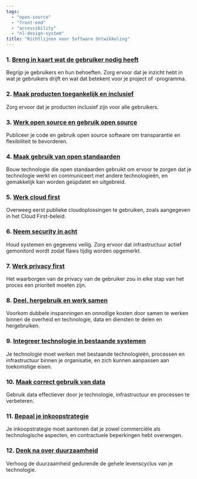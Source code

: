 ```yaml
---
tags:
  - "open-source"
  - "front-end"
  - "accessibility"
  - "nl-design-system"
title: "Richtlijnen voor Software Ontwikkeling"
---
```


### 1. [Breng in kaart wat de gebruiker nodig heeft](./1-define-user-needs.md)

Begrijp je gebruikers en hun behoeften. Zorg ervoor dat je inzicht hebt in wat je gebruikers drijft en wat dat betekent voor je project of -programma.

### 2. [Maak producten toegankelijk en inclusief](./2-accessible.md)

Zorg ervoor dat je producten inclusief zijn voor alle gebruikers.

### 3. [Werk open source en gebruik open source](./3-open-source.md)

Publiceer je code en gebruik open source software om transparantie en flexibiliteit te bevorderen.

### 4. [Maak gebruik van open standaarden](./4-open-standards.md)

Bouw technologie die open standaarden gebruikt om ervoor te zorgen dat je technologie werkt en communiceert met andere technologieën, en gemakkelijk kan worden geüpdatet en uitgebreid.

### 5. [Werk cloud first](./5-cloud-first.md)

Overweeg eerst publieke cloudoplossingen te gebruiken, zoals aangegeven in het Cloud First-beleid.

### 6. [Neem security in acht](./6-security.md)

Houd systemen en gegevens veilig. Zorg ervoor dat infrastructuur actief gemonitord wordt zodat flaws tijdig worden opgemerkt.

### 7. [Werk privacy first](./7-privacy-first.md)

Het waarborgen van de privacy van de gebruiker zou in elke stap van het proces een prioriteit moeten zijn.

### 8. [Deel, hergebruik en werk samen](./8-share.md)

Voorkom dubbele inspanningen en onnodige kosten door samen te werken binnen de overheid en technologie, data en diensten te delen en hergebruiken.

### 9. [Integreer technologie in bestaande systemen](./9-integrate-technologies.md)

Je technologie moet werken met bestaande technologieën, processen en infrastructuur binnen je organisatie, en zich kunnen aanpassen aan toekomstige eisen.

### 10. [Maak correct gebruik van data](./10-correct-data-use.md)

Gebruik data effectiever door je technologie, infrastructuur en processen te verbeteren.

### 11. [Bepaal je inkoopstrategie](./11-purchasing.md)

Je inkoopstrategie moet aantonen dat je zowel commerciële als technologische aspecten, en contractuele beperkingen hebt overwogen.

### 12. [Denk na over duurzaamheid](./12-sustainability.md)

Verhoog de duurzaamheid gedurende de gehele levenscyclus van je technologie.

<!-- 13. Meet the Service Standard

If you’re building a service as part of your technology project or programme you will also need to meet the Service Standard -->
